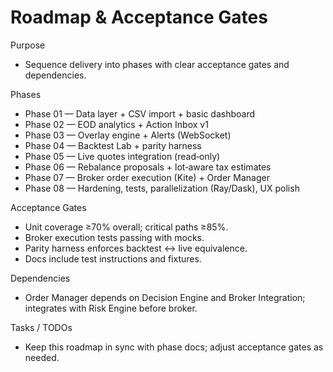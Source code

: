 # Roadmap & Acceptance Gates

Purpose

- Sequence delivery into phases with clear acceptance gates and dependencies.

Phases

- Phase 01 — Data layer + CSV import + basic dashboard
- Phase 02 — EOD analytics + Action Inbox v1
- Phase 03 — Overlay engine + Alerts (WebSocket)
- Phase 04 — Backtest Lab + parity harness
- Phase 05 — Live quotes integration (read‑only)
- Phase 06 — Rebalance proposals + lot‑aware tax estimates
- Phase 07 — Broker order execution (Kite) + Order Manager
- Phase 08 — Hardening, tests, parallelization (Ray/Dask), UX polish

Acceptance Gates

- Unit coverage ≥70% overall; critical paths ≥85%.
- Broker execution tests passing with mocks.
- Parity harness enforces backtest ↔ live equivalence.
- Docs include test instructions and fixtures.

Dependencies

- Order Manager depends on Decision Engine and Broker Integration; integrates with Risk Engine before broker.

Tasks / TODOs

- Keep this roadmap in sync with phase docs; adjust acceptance gates as needed.


